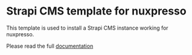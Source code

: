 # Strapi CMS template for nuxpresso

This template is used to install a Strapi CMS instance working for nuxpresso.

Please read the full [documentation](https://nuxpresso-docs.vercel.app) 